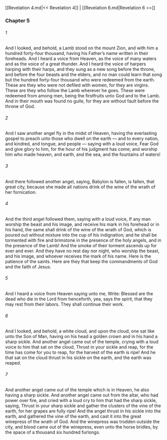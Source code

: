 [[Revelation 4.md|<< Revelation 4]]  |  [[Revelation 6.md|Revelation 6 >>]]

### Chapter 5
###### 1
And I looked, and behold, a Lamb stood on the mount Zion, and with him a hundred forty-four thousand, having his Father’s name written in their foreheads. And I heard a voice from Heaven, as the voice of many waters and as the voice of a great thunder. And I heard the voice of harpers harping with their harps, and they sung as a new song before the throne, and before the four beasts and the elders, and no man could learn that song but the hundred forty-four thousand who were redeemed from the earth. These are they who were not defiled with women, for they are virgins. These are they who follow the Lamb wherever he goes. These were redeemed from among men, being the firstfruits unto God and to the Lamb. And in their mouth was found no guile, for they are without fault before the throne of God.

###### 2
And I saw another angel fly in the midst of Heaven, having the everlasting gospel to preach unto those who dwell on the earth — and to every nation, and kindred, and tongue, and people — saying with a loud voice, Fear God and give glory to him, for the hour of his judgment has come; and worship him who made heaven, and earth, and the sea, and the fountains of waters!

###### 3
And there followed another angel, saying, Babylon is fallen, is fallen, that great city, because she made all nations drink of the wine of the wrath of her fornication.

###### 4
And the third angel followed them, saying with a loud voice, If any man worship the beast and his image, and receive his mark in his forehead or in his hand, the same shall drink of the wine of the wrath of God, which is poured out without mixture into the cup of his indignation; and he shall be tormented with fire and brimstone in the presence of the holy angels, and in the presence of the Lamb! And the smoke of their torment ascends up for ever and ever. And they have no rest day nor night, who worship the beast, and his image, and whoever receives the mark of his name. Here is the patience of the saints. Here are they that keep the commandments of God and the faith of Jesus.

###### 5
And I heard a voice from Heaven saying unto me, Write: Blessed are the dead who die in the Lord from henceforth, yea, says the spirit, that they may rest from their labors. They shall continue their work.

###### 6
And I looked, and behold, a white cloud, and upon the cloud, one sat like unto the Son of Man, having on his head a golden crown and in his hand a sharp sickle. And another angel came out of the temple, crying with a loud voice to him that sat on the cloud, Thrust in your sickle and reap, for the time has come for you to reap, for the harvest of the earth is ripe! And he that sat on the cloud thrust in his sickle on the earth, and the earth was reaped.

###### 7
And another angel came out of the temple which is in Heaven, he also having a sharp sickle. And another angel came out from the altar, who had power over fire, and cried with a loud cry to him that had the sharp sickle, saying, Thrust in your sharp sickle and gather the clusters of the vine of the earth, for her grapes are fully ripe! And the angel thrust in his sickle into the earth, and gathered the vine of the earth, and cast it into the great winepress of the wrath of God. And the winepress was trodden outside the city, and blood came out of the winepress, even unto the horse bridles, by the space of a thousand six hundred furlongs.